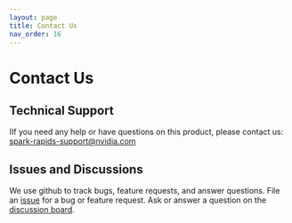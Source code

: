 ```yaml
---
layout: page
title: Contact Us
nav_order: 16
---
```

# Contact Us

## Technical Support
IIf you need any help or have questions on this product, please contact us:
<a href="mailto:spark-rapids-support@nvidia.com">spark-rapids-support@nvidia.com</a>

## Issues and Discussions
We use github to track bugs, feature requests, and answer questions. File an
[issue](https://github.com/NVIDIA/spark-rapids/issues/new/choose) for a bug or feature request. Ask
or answer a question on the [discussion board](https://github.com/NVIDIA/spark-rapids/discussions).
